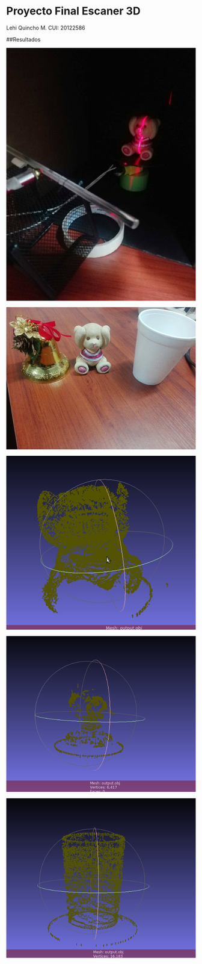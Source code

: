 # Proyecto Final Escaner 3D

Lehi Quincho M.
CUI: 20122586


##Resultados


![asd](https://github.com/gabrielaroca/Escaner3D_Proyecto/blob/master/Pruebas/escenario_prueba.jpg)

![asd](https://github.com/gabrielaroca/Escaner3D_Proyecto/blob/master/Pruebas/objetos_escaneados.jpg)


![asd](https://github.com/gabrielaroca/Escaner3D_Proyecto/blob/master/Pruebas/prueba_campana.png)

![asd](https://github.com/gabrielaroca/Escaner3D_Proyecto/blob/master/Pruebas/prueba_oso.png)


![asd](https://github.com/gabrielaroca/Escaner3D_Proyecto/blob/master/Pruebas/prueba_vaso.png)


